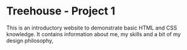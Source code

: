 # Treehouse - Project 1
 This is an introductory website to demonstrate basic HTML and CSS knowledge. It contains information about me, my skills and a bit of my design philosophy,
